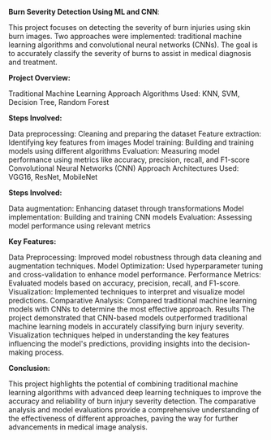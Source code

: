 **Burn Severity Detection Using ML and CNN**:

This project focuses on detecting the severity of burn injuries using skin burn images. Two approaches were implemented: traditional machine learning algorithms and convolutional neural networks (CNNs). The goal is to accurately classify the severity of burns to assist in medical diagnosis and treatment.

**Project Overview:**

Traditional Machine Learning Approach
Algorithms Used: KNN, SVM, Decision Tree, Random Forest

**Steps Involved:**

Data preprocessing: Cleaning and preparing the dataset
Feature extraction: Identifying key features from images
Model training: Building and training models using different algorithms
Evaluation: Measuring model performance using metrics like accuracy, precision, recall, and F1-score
Convolutional Neural Networks (CNN) Approach
Architectures Used: VGG16, ResNet, MobileNet

**Steps Involved:**

Data augmentation: Enhancing dataset through transformations
Model implementation: Building and training CNN models
Evaluation: Assessing model performance using relevant metrics

**Key Features:**

Data Preprocessing: Improved model robustness through data cleaning and augmentation techniques.
Model Optimization: Used hyperparameter tuning and cross-validation to enhance model performance.
Performance Metrics: Evaluated models based on accuracy, precision, recall, and F1-score.
Visualization: Implemented techniques to interpret and visualize model predictions.
Comparative Analysis: Compared traditional machine learning models with CNNs to determine the most effective approach.
Results
The project demonstrated that CNN-based models outperformed traditional machine learning models in accurately classifying burn injury severity.
Visualization techniques helped in understanding the key features influencing the model's predictions, providing insights into the decision-making process.

**Conclusion:**

This project highlights the potential of combining traditional machine learning algorithms with advanced deep learning techniques to improve the accuracy and reliability of burn injury severity detection. The comparative analysis and model evaluations provide a comprehensive understanding of the effectiveness of different approaches, paving the way for further advancements in medical image analysis.
